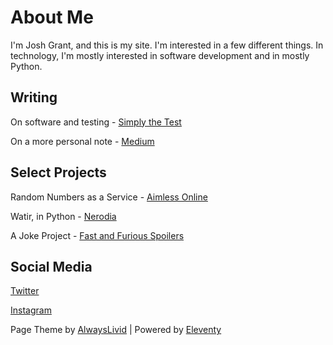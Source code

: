 # About Me

I'm Josh Grant, and this is my site. I'm interested in a few different things. In technology, I'm mostly interested in software development and in mostly Python. 

## Writing

On software and testing - [Simply the Test](https://simplythetest.tumblr.com)

On a more personal note - [Medium](https://joshin4colours.medium.com/)

## Select Projects

Random Numbers as a Service - [Aimless Online](https://aimless.online)

Watir, in Python - [Nerodia](https://github.com/watir/nerodia)

A Joke Project - [Fast and Furious Spoilers](./spoilers/)

## Social Media

[Twitter](https://twitter.com/joshin4colours)

[Instagram](https://www.instagram.com/joshin4colours/?hl=en)

Page Theme by [AlwaysLivid](https://alwayslivid.com) | Powered by [Eleventy](https://www.11ty.io/)
